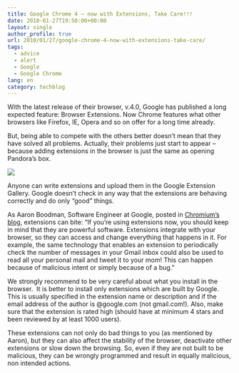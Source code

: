 ```yaml
---
title: Google Chrome 4 – now with Extensions, Take Care!!!
date: 2010-01-27T19:50:00+00:00
layout: single
author_profile: true
url: 2010/01/27/google-chrome-4-now-with-extensions-take-care/
tags:
  - advice
  - alert
  - Google
  - Google Chrome
lang: en
category: techblog
---
```

With the latest release of their browser, v.4.0, Google has published a long expected feature: Browser Extensions. Now Chrome features what other browsers like Firefox, IE, Opera and so on offer for a long time already.

But, being able to compete with the others better doesn’t mean that they have solved all problems. Actually, their problems just start to appear – because adding extensions in the browser is just the same as opening Pandora’s box.

[![](http://4.bp.blogspot.com/_vaUVXcmC3OI/S2CRL1eG1VI/AAAAAAAAAww/LiW8CjlGJvQ/s640/chrome-ext.png)](http://4.bp.blogspot.com/_vaUVXcmC3OI/S2CRL1eG1VI/AAAAAAAAAww/LiW8CjlGJvQ/s1600-h/chrome-ext.png)

Anyone can write extensions and upload them in the Google Extension Gallery. Google doesn’t check in any way that the extensions are behaving correctly and do only “good” things.

As Aaron Boodman, Software Engineer at Google, posted in [Chromium’s blog](http://blog.chromium.org/2009/07/careful-extensions-can-bite.html), extensions can bite: “If you’re using extensions now, you should keep in mind that they are powerful software. Extensions integrate with your browser, so they can access and change everything that happens in it. For example, the same technology that enables an extension to periodically check the number of messages in your Gmail inbox could also be used to read all your personal mail and tweet it to your mom! This can happen because of malicious intent or simply because of a bug.”

We strongly recommend to be very careful about what you install in the browser.  It is better to install only extensions which are built by Google. This is usually specified in the extension name or description and if the email address of the author is @google.com (not gmail.com!). Also, make sure that the extension is rated high (should have at minimum 4 stars and been reviewed by at least 1000 users).

These extensions can not only do bad things to you (as mentioned by Aaron), but they can also affect the stability of the browser, deactivate other extensions or slow down the browsing. So, even if they are not built to be malicious, they can be wrongly programmed and result in equally malicious, non intended actions.